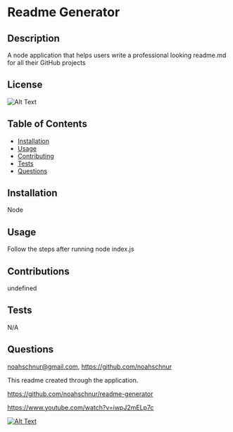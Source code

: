 
# Readme Generator

## Description

A node application that helps users write a professional looking readme.md for all their GitHub projects

## License

![Alt Text](https://img.shields.io/badge/License-ISC-Green)

## Table of Contents
- [Installation](#installation)
- [Usage](#usage)
- [Contributing](#contributing)
- [Tests](#tests)
- [Questions](#questions)

## Installation

Node

## Usage

Follow the steps after running node index.js

## Contributions

undefined

## Tests

N/A

## Questions

noahschnur@gmail.com, https://github.com/noahschnur


This readme created through the application.

https://github.com/noahschnur/readme-generator

https://www.youtube.com/watch?v=iwpJ2mELp7c

[![Alt Text](https://img.youtube.com/vi/iwpJ2mELp7c/0.jpg)](https://www.youtube.com/watch?v=iwpJ2mELp7c)
